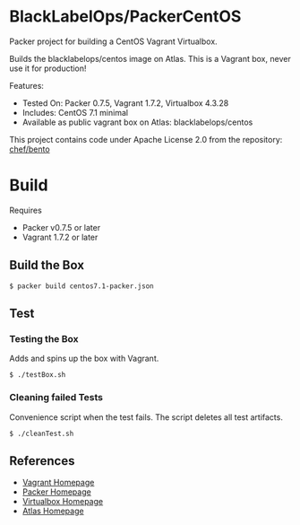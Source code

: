 # BlackLabelOps/PackerCentOS

Packer project for building a CentOS Vagrant Virtualbox.

Builds the blacklabelops/centos image on Atlas. This is a Vagrant box, never use it for production!

Features:

* Tested On: Packer 0.7.5, Vagrant 1.7.2, Virtualbox 4.3.28
* Includes: CentOS 7.1 minimal
* Available as public vagrant box on Atlas: blacklabelops/centos

This project contains code under Apache License 2.0 from the repository:
[chef/bento](https://github.com/chef/bento)

# Build

Requires

* Packer v0.7.5 or later
* Vagrant 1.7.2 or later

## Build the Box

~~~~
$ packer build centos7.1-packer.json
~~~~    

## Test

### Testing the Box

Adds and spins up the box with Vagrant.

~~~~
$ ./testBox.sh
~~~~

### Cleaning failed Tests

Convenience script when the test fails. The script deletes all test artifacts.

~~~~
$ ./cleanTest.sh
~~~~

## References

* [Vagrant Homepage](https://www.vagrantup.com/)
* [Packer Homepage](https://www.packer.io/)
* [Virtualbox Homepage](https://www.virtualbox.org/)
* [Atlas Homepage](https://atlas.hashicorp.com/)
